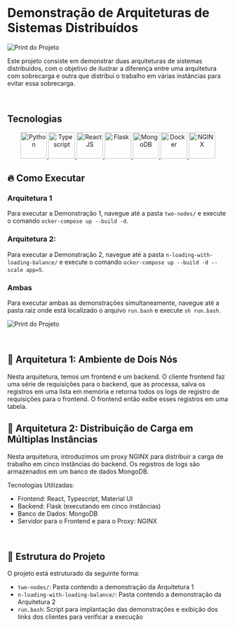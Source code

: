 # Demonstração de Arquiteturas de Sistemas Distribuídos

![Print do Projeto](https://raw.githubusercontent.com/wilson-castro/DEMONSTRA-O-SISTEMAS-DISTRIBUIDOS/main/images/sd-demos.jpeg)

Este projeto consiste em demonstrar duas arquiteturas de sistemas distribuídos, com o objetivo de ilustrar a diferença entre uma arquitetura com sobrecarga e outra que distribui o trabalho em várias instâncias para evitar essa sobrecarga.

<br />

<h2>Tecnologias</h2>
<p align="center">
  <a href="https://skillicons.dev">
    <img src="https://skillicons.dev/icons?i=python" title="Python" height="60" width="60" />
    <img src="https://skillicons.dev/icons?i=ts" title="Typescript" height="60" width="60" />
    <img src="https://skillicons.dev/icons?i=react" title="ReactJS" height="60" width="60" />
    <img src="https://skillicons.dev/icons?i=flask" title="Flask" height="60" width="60" />
    <img src="https://skillicons.dev/icons?i=mongo" title="MongoDB" height="60" width="60" />
    <img src="https://skillicons.dev/icons?i=docker" title="Docker" height="60" width="60" />
    <img src="https://skillicons.dev/icons?i=nginx" title="NGINX" height="60" width="60" />
  </a>
</p>


## 🔥 Como Executar

### Arquitetura 1
Para executar a Demonstração 1, navegue até a pasta `two-nodes/` e execute o comando `ocker-compose up --build -d`.

### Arquitetura 2:
Para executar a Demonstração 2, navegue até a pasta `n-loading-with-loading-balance/` e execute o comando `ocker-compose up --build -d --scale app=5`.

### Ambas
Para executar ambas as demonstrações simultaneamente, navegue até a pasta raiz onde está localizado o arquivo `run.bash` e execute `sh run.bash`.
<br />

![Print do Projeto](https://raw.githubusercontent.com/wilson-castro/DEMONSTRA-O-SISTEMAS-DISTRIBUIDOS/main/images/success-execution.jpg)

<br />

## 🐌 Arquitetura 1: Ambiente de Dois Nós

Nesta arquitetura, temos um frontend e um backend. O cliente frontend faz uma série de requisições para o backend, que as processa, salva os registros em uma lista em memória e retorna todos os logs de registro de requisições para o frontend. O frontend então exibe esses registros em uma tabela.

## 🐇 Arquitetura 2: Distribuição de Carga em Múltiplas Instâncias

Nesta arquitetura, introduzimos um proxy NGINX para distribuir a carga de trabalho em cinco instâncias do backend. Os registros de logs são armazenados em um banco de dados MongoDB.

Tecnologias Utilizadas:
- Frontend: React, Typescript, Material UI
- Backend: Flask (executando em cinco instâncias)
- Banco de Dados: MongoDB
- Servidor para o Frontend e para o Proxy: NGINX

<br />

## 📂 Estrutura do Projeto

O projeto está estruturado da seguinte forma:
- `two-nodes/`: Pasta contendo a demonstração da Arquitetura 1
- `n-loading-with-loading-balance/`: Pasta contendo a demonstração da Arquitetura 2
- `run.bash`: Script para implantação das demonstrações e exibição dos links dos clientes para verificar a execução

